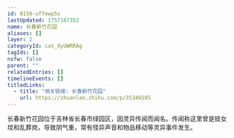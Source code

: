 ```yaml
---
id: 0150-uffewp5s
lastUpdated: 1757167352
name: 长春新竹花园
aliases: []
layer: 2
categoryId: cat_9yUWRRAg
tagIds: []
nsfw: false
parent: ""
relatedEntries: []
timelineEvents: []
titledLinks:
  - title: "相关链接: 长春新竹花园"
    url: https://zhuanlan.zhihu.com/p/35346595
---
```


长春新竹花园位于吉林省长春市绿园区，因灵异传闻而闻名。传闻称这里曾是妓女坟和乱葬岗，导致阴气重，常有怪异声音和物品移动等灵异事件发生。